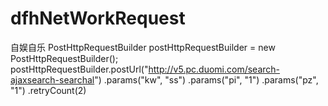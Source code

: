 # dfhNetWorkRequest
自娱自乐
 PostHttpRequestBuilder postHttpRequestBuilder = new PostHttpRequestBuilder();
 postHttpRequestBuilder.postUrl("http://v5.pc.duomi.com/search-ajaxsearch-searchal")
  .params("kw", "ss")
  .params("pi", "1")
  .params("pz", "1")
  .retryCount(2)
